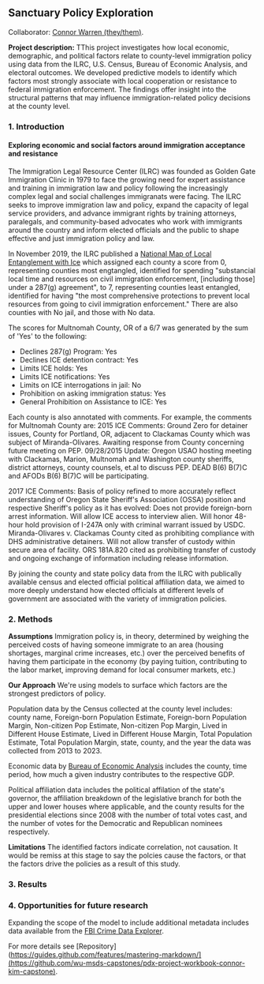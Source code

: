 ## Sanctuary Policy Exploration
Collaborator: [Connor Warren (they/them)](https://github.com/MarcusApollo7).

**Project description:** TThis project investigates how local economic, demographic, and political factors relate to county-level immigration policy using data from the ILRC, U.S. Census, Bureau of Economic Analysis, and electoral outcomes. We developed predictive models to identify which factors most strongly associate with local cooperation or resistance to federal immigration enforcement. The findings offer insight into the structural patterns that may influence immigration-related policy decisions at the county level.


### 1. Introduction
#### Exploring economic and social factors around immigration acceptance and resistance

The Immigration Legal Resource Center (ILRC) was founded as Golden Gate Immigration Clinic in 1979 to face the growing need for expert assistance and training in immigration law and policy following the increasingly complex legal and social challenges immigranats were facing. The ILRC seeks to improve immigration law and policy, expand the capacity of legal service providers, and advance immigrant rights by training attorneys, paralegals, and community-based advocates who work with immigrants around the country and inform elected officials and the public to shape effective and just immigration policy and law. 

In November 2019, the ILRC published a [National Map of Local Entanglement with Ice](https://www.ilrc.org/resources/national-map-local-entanglement-ice) which assigned each county a score from 0, representing counties most engtangled, identified for spending "substancial local time and resources on civil immigration enforcement, [including those] under a 287(g) agreement", to 7, representing counties least entangled, identified for having "the most comprehensive protections to prevent local resources from going to civil immigration enforcement." There are also counties with No jail, and those with No data. 

The scores for Multnomah County, OR of a 6/7 was generated by the sum of 'Yes' to the following:
- Declines 287(g) Program: Yes
- Declines ICE detention contract: Yes
- Limits ICE holds: Yes
- Limits ICE notifications: Yes
- Limits on ICE interrogations in jail: No
- Prohibition on asking immigration status: Yes
- General Prohibition on Assistance to ICE: Yes

Each county is also annotated with comments. For example, the comments for Multnomah County are:
2015 ICE Comments: Ground Zero for detainer issues, County for Portland, OR, adjacent to Clackamas County which was subject of Miranda-Olivares. Awaiting response from County concerning future meeting on PEP. 09/28/2015 Update: Oregon USAO hosting meeting with Clackamas, Marion, Multnomah and Washington county sheriffs, district attorneys, county counsels, et.al to discuss PEP. DEAD B(6) B(7)C and AFODs B(6) B(7)C will be participating.

2017 ICE Comments: Basis of policy refined to more accurately reflect understanding of Oregon State Sheriff's Association (OSSA) position and respective Sheriff's policy as it has evolved: Does not provide foreign-born arrest information. Will allow ICE access to interview alien. Will honor 48-hour hold provision of I-247A only with criminal warrant issued by USDC. Miranda-Olivares v. Clackamas County cited as prohibiting compliance with DHS administrative detainers. Will not allow transfer of custody within secure area of facility. ORS 181A.820 cited as prohibiting transfer of custody and ongoing exchange of information including release information.

By joining the county and state policy data from the ILRC with publically available census and elected official political affiliation data, we aimed to more deeply understand how elected officials at different levels of government are associated with the variety of immigration policies.


### 2. Methods
**Assumptions**
Immigration policy is, in theory, determined by weighing the perceived costs of having someone immigrate to an area (housing shortages, marginal crime increases, etc.) over the perceived benefits of having them participate in the economy (by paying tuition, contributing to the labor market, improving demand for local consumer markets, etc.) 

**Our Approach**
We're using models to surface which factors are the strongest predictors of policy. 

Population data by the Census collected at the county level includes: county name, Foreign-born Population Estimate, Foreign-born Population Margin, Non-citizen Pop Estimate, Non-citizen Pop Margin, Lived in Different House Estimate, Lived in Different House Margin, Total Population Estimate, Total Population Margin, state, county, and the year the data was collected from 2013 to 2023. 

Economic data by [Bureau of Economic Analysis](https://www.bea.gov/data/gdp/gdp-county-metro-and-other-areas) includes the county, time period, how much a given industry contributes to the respective GDP. 

Political affiliation data includes the political affilation of the state's governor, the affiliation breakdown of the legislative branch for both the upper and lower houses where applicable, and the county results for the presidential elections since 2008 with the number of total votes cast, and the number of votes for the Democratic and Republican nominees respectively.  


**Limitations**
The identified factors indicate correlation, not causation. It would be remiss at this stage to say the polcies cause the factors, or that the factors drive the policies as a result of this study. 

### 3. Results



### 4. Opportunities for future research
Expanding the scope of the model to include additional metadata includes data available from the [FBI Crime Data Explorer](https://cde.ucr.cjis.gov/LATEST/webapp/#/pages/home). 

For more details see [Repository](https://guides.github.com/features/mastering-markdown/](https://github.com/wu-msds-capstones/pdx-project-workbook-connor-kim-capstone).
